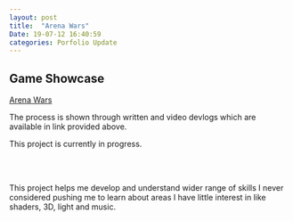 ```yaml
---
layout: post
title:  "Arena Wars"
Date: 19-07-12 16:40:59 
categories: Porfolio Update
---
```


<h2><b>Game Showcase</b></h2>
<p><a href="</a>Coming Soon!</p>
<h1><b>About</b></h1>
<h2><b>Title</b></h2>
<p>Arena Wars (provisional title)</p>
<h2><b>Engine/Language</b></h2>
<p>Unity Engine 2019, Visual Studio C# </p>
<h2><b> Description/Aim</b></h2>
<p>Create porfolio piece game, the game has to be highly polished and ideally published on some platform.</p>
<h3>Development Duration</h3>
<p>12 weeks(entire trimester)</p>
<h1><b>Development Log</b></h1>
<p>The development started by me setting up project management. I created trello page where I did my research and design.</p>
<p>I also use it to track bugs and goals for future updates.</p>
<p>I created discord server to communicate with external testers(willing participants).</p>
<p>The game was hosted/published on itch.io link: <a href="https://dominikwaldowski.itch.io/arenawars">Arena Wars</a></p>
<p>The process is shown through written and video devlogs which are available in link provided above.</p>
<p>This project is currently in progress.</p>
<br></br>
<p>This project helps me develop and understand wider range of skills I never considered pushing me to learn about areas I have little interest in like shaders, 3D, light and music.
</p>

<br></br>
<p>
